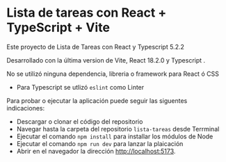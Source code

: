 # Lista de tareas con React + TypeScript + Vite

Este proyecto de Lista de Tareas con React y Typescript 5.2.2

Desarrollado con la última version de Vite, React 18.2.0 y Typescript .

No se utilizó ninguna dependencia, libreria o framework para React ó CSS
 - Para Typescript se utlizó `eslint` como Linter

Para probar o ejecutar la aplicación puede seguir las siguentes indicaciones:

- Descargar o clonar el código del repositorio
- Navegar hasta la carpeta del repositorio `lista-tareas` desde Terrminal
- Ejecutar el comando `npm install` para installar los módulos de Node
- Ejecutar el comando `npm run dev` para lanzar la plaicación
- Abrir en el navegador la dirección [http://localhost:5173](http://localhost:5173).


